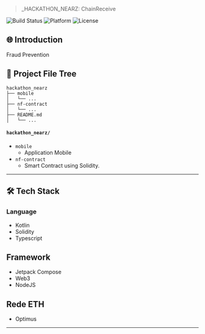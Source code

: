 > _HACKATHON_NEARZ: ChainReceive

![Build Status](https://img.shields.io/badge/Build-Passing-brightgreen)
![Platform](https://img.shields.io/badge/Platform-CrossPlatform-blue)
![License](https://img.shields.io/badge/License-MIT-green)

## 🌐 Introduction

Fraud Prevention

## 📂 Project File Tree

```
hackathon_nearz
├── mobile
│   └── ...
├── nf-contract
│   └── ...
├── README.md
│   └── ...
```

#### `hackathon_nearz/`

- `mobile`
    - Application Mobile
- `nf-contract`
    - Smart Contract using Solidity.
 
---
 
## 🛠 Tech Stack

### Language
- Kotlin
- Solidity
- Typescript

## Framework 
- Jetpack Compose
- Web3
- NodeJS

## Rede ETH
- Optimus

---
